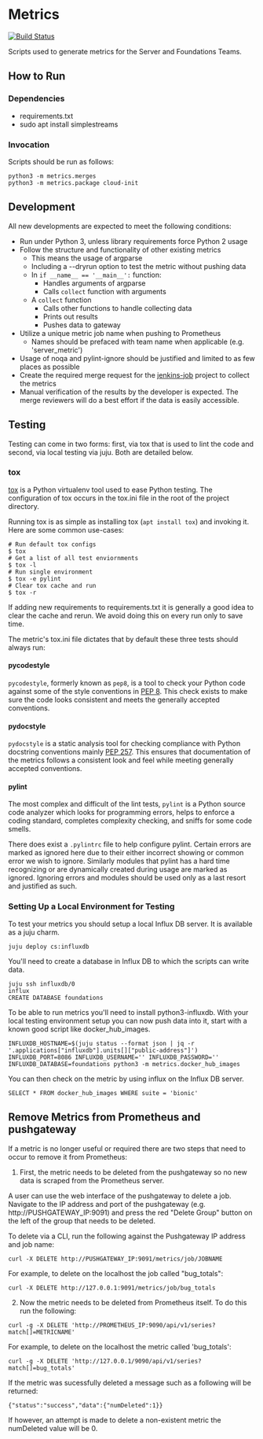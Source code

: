 # Metrics

[![Build Status](https://travis-ci.org/canonical-server/metrics.svg?branch=master)](https://travis-ci.org/canonical-server/metrics)

Scripts used to generate metrics for the Server and Foundations Teams.

## How to Run

### Dependencies
* requirements.txt
* sudo apt install simplestreams

### Invocation
Scripts should be run as follows:

```
python3 -m metrics.merges
python3 -m metrics.package cloud-init
```

## Development
All new developments are expected to meet the following conditions:

  * Run under Python 3, unless library requirements force Python 2 usage
  * Follow the structure and functionality of other existing metrics
    * This means the usage of argparse
    * Including a --dryrun option to test the metric without pushing data
    * In `if __name__ == '__main__':` function:
      * Handles arguments of argparse
      * Calls `collect` function with arguments
    * A `collect` function
      * Calls other functions to handle collecting data
      * Prints out results
      * Pushes data to gateway
  * Utilize a unique metric job name when pushing to Prometheus
      * Names should be prefaced with team name when applicable (e.g. 'server_metric')
  * Usage of noqa and pylint-ignore should be justified and limited to as few places as possible
  * Create the required merge request for the [jenkins-job](https://github.com/canonical-server/jenkins-jobs) project to collect the metrics
  * Manual verification of the results by the developer is expected. The merge reviewers will do a best effort if the data is easily accessible. 

## Testing
Testing can come in two forms: first, via tox that is used to lint the code and second, via local testing via juju. Both are detailed below.

### tox
[tox](https://tox.readthedocs.io/en/latest/) is a Python virtualenv tool used to ease Python testing. The configuration of tox occurs in the tox.ini file in the root of the project directory.

Running tox is as simple as installing tox (`apt install tox`) and invoking it. Here are some common use-cases:

```
# Run default tox configs
$ tox
# Get a list of all test enviornments
$ tox -l
# Run single environment
$ tox -e pylint
# Clear tox cache and run
$ tox -r
```

If adding new requirements to requirements.txt it is generally a good idea to clear the cache and rerun. We avoid doing this on every run only to save time.

The metric's tox.ini file dictates that by default these three tests should always run:

#### pycodestyle
`pycodestyle`, formerly known as `pep8`, is a tool to check your Python code against some of the style conventions in [PEP 8](https://www.python.org/dev/peps/pep-0008/). This check exists to make sure the code looks consistent and meets the generally accepted conventions.

#### pydocstyle
`pydocstyle` is a static analysis tool  for checking compliance with Python docstring conventions mainly [PEP 257](https://www.python.org/dev/peps/pep-0257/). This ensures that documentation of the metrics follows a consistent look and feel while meeting generally accepted conventions.

#### pylint
The most complex and difficult of the lint tests, `pylint` is a Python source code analyzer which looks for programming errors, helps to enforce a coding standard, completes complexity checking, and sniffs for some code smells.

There does exist a `.pylintrc` file to help configure pylint. Certain errors are marked as ignored here due to their either incorrect showing or common error we wish to ignore. Similarly modules that pylint has a hard time recognizing or are dynamically created during usage are marked as ignored. Ignoring errors and modules should be used only as a last resort and justified as such.

### Setting Up a Local Environment for Testing
To test your metrics you should setup a local Influx DB server. It is available as a juju charm.

```
juju deploy cs:influxdb
```

You'll need to create a database in Influx DB to which the scripts can write data.

```
juju ssh influxdb/0
influx
CREATE DATABASE foundations
```

To be able to run metrics you'll need to install python3-influxdb. With your local testing environment setup you can now push data into it, start with a known good script like docker_hub_images.

```
INFLUXDB_HOSTNAME=$(juju status --format json | jq -r '.applications["influxdb"].units[]["public-address"]') INFLUXDB_PORT=8086 INFLUXDB_USERNAME='' INFLUXDB_PASSWORD='' INFLUXDB_DATABASE=foundations python3 -m metrics.docker_hub_images
```

You can then check on the metric by using influx on the Influx DB server.

```
SELECT * FROM docker_hub_images WHERE suite = 'bionic'
```

## Remove Metrics from Prometheus and pushgateway
If a metric is no longer useful or required there are two steps that need
to occur to remove it from Prometheus:

1. First, the metric needs to be deleted from the pushgateway so no new data
is scraped from the Prometheus server.

A user can use the web interface of the pushgateway to delete a job. Navigate
to the IP address and port of the pushgateway (e.g. http://PUSHGATEWAY_IP:9091)
and press the red "Delete Group" button on the left of the group that needs to
be deleted.

To delete via a CLI, run the following against the Pushgateway IP address and
job name:

```
curl -X DELETE http://PUSHGATEWAY_IP:9091/metrics/job/JOBNAME
```

For example, to delete on the localhost the job called "bug_totals":

```
curl -X DELETE http://127.0.0.1:9091/metrics/job/bug_totals
```

2. Now the metric needs to be deleted from Prometheus itself. To do this run
the following:

```
curl -g -X DELETE 'http://PROMETHEUS_IP:9090/api/v1/series?match[]=METRICNAME'
```

For example, to delete on the localhost the metric called 'bug_totals':

```
curl -g -X DELETE 'http://127.0.0.1/9090/api/v1/series?match[]=bug_totals'
```

If the metric was sucessfully deleted a message such as a following will
be returned:

```
{"status":"success","data":{"numDeleted":1}}
```

If however, an attempt is made to delete a non-existent metric the numDeleted value will be 0.
